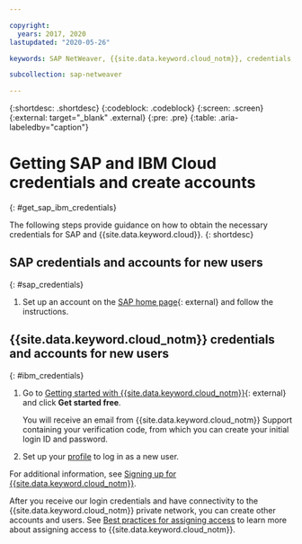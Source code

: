 ```yaml
---

copyright:
  years: 2017, 2020
lastupdated: "2020-05-26"

keywords: SAP NetWeaver, {{site.data.keyword.cloud_notm}}, credentials, SAP Certified

subcollection: sap-netweaver

---
```


{:shortdesc: .shortdesc}
{:codeblock: .codeblock}
{:screen: .screen}
{:external: target="_blank" .external}
{:pre: .pre}
{:table: .aria-labeledby="caption"}


# Getting SAP and IBM Cloud credentials and create accounts
{: #get_sap_ibm_credentials}

The following steps provide guidance on how to obtain the necessary credentials for SAP and {{site.data.keyword.cloud}}.
{: shortdesc}

## SAP credentials and accounts for new users
{: #sap_credentials}

1. Set up an account on the [SAP home page](https://www.sap.com/index.html){: external} and follow the instructions.

## {{site.data.keyword.cloud_notm}} credentials and accounts for new users
{: #ibm_credentials}

1. Go to [Getting started with {{site.data.keyword.cloud_notm}}](https://www.ibm.com/cloud/get-started){: external} and click **Get started free**.

   You will receive an email from {{site.data.keyword.cloud_notm}} Support containing your verification code, from which you can create your initial login ID and password.

2. Set up your [profile](/docs/account?topic=account-usersettings#profile-photo) to log in as a new user.

For additional information, see [Signing up for {{site.data.keyword.cloud_notm}}](/docs/account/adminpublic.html#signing-up-for-ibm-cloud).

After you receive our login credentials and have connectivity to the {{site.data.keyword.cloud_notm}} private network, you can create other accounts and users. See [Best practices for assigning access](/docs/iam?topic=iam-account_setup) to learn more about assigning access to {{site.data.keyword.cloud_notm}}.
